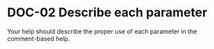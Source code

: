 # DOC-02 Describe each parameter
Your help should describe the proper use of each parameter in the comment-based help.
